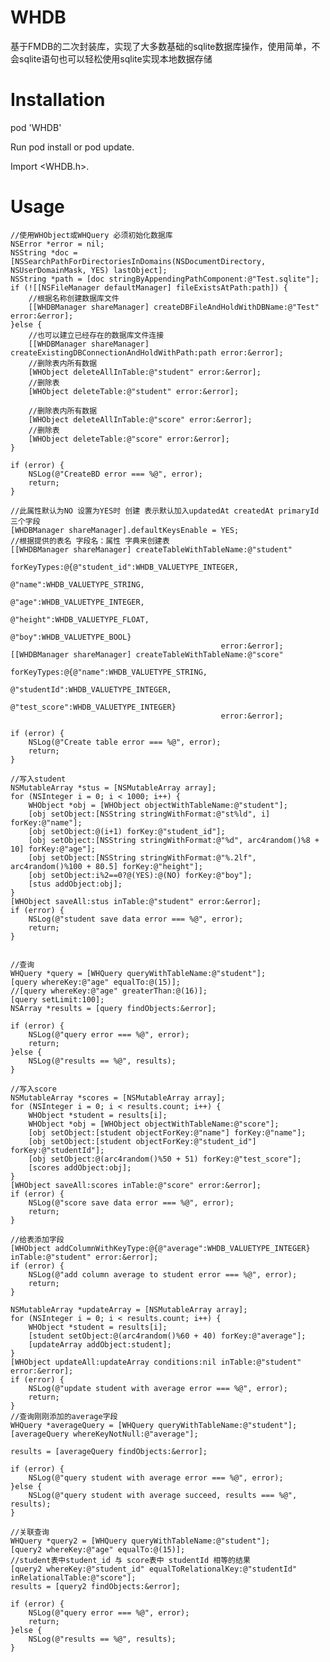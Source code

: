 # WHDB
基于FMDB的二次封装库，实现了大多数基础的sqlite数据库操作，使用简单，不会sqlite语句也可以轻松使用sqlite实现本地数据存储

# Installation

pod 'WHDB'

Run pod install or pod update.

Import <WHDB.h>.

#
# Usage

    //使用WHObject或WHQuery 必须初始化数据库
    NSError *error = nil;
    NSString *doc = [NSSearchPathForDirectoriesInDomains(NSDocumentDirectory, NSUserDomainMask, YES) lastObject];
    NSString *path = [doc stringByAppendingPathComponent:@"Test.sqlite"];
    if (![[NSFileManager defaultManager] fileExistsAtPath:path]) {
        //根据名称创建数据库文件
        [[WHDBManager shareManager] createDBFileAndHoldWithDBName:@"Test" error:&error];
    }else {
        //也可以建立已经存在的数据库文件连接
        [[WHDBManager shareManager] createExistingDBConnectionAndHoldWithPath:path error:&error];
        //删除表内所有数据
        [WHObject deleteAllInTable:@"student" error:&error];
        //删除表
        [WHObject deleteTable:@"student" error:&error];
        
        //删除表内所有数据
        [WHObject deleteAllInTable:@"score" error:&error];
        //删除表
        [WHObject deleteTable:@"score" error:&error];
    }
    
    if (error) {
        NSLog(@"CreateBD error === %@", error);
        return;
    }
    
    //此属性默认为NO 设置为YES时 创建 表示默认加入updatedAt createdAt primaryId三个字段
    [WHDBManager shareManager].defaultKeysEnable = YES;
    //根据提供的表名 字段名：属性 字典来创建表
    [[WHDBManager shareManager] createTableWithTableName:@"student"
                                             forKeyTypes:@{@"student_id":WHDB_VALUETYPE_INTEGER,
                                                           @"name":WHDB_VALUETYPE_STRING,
                                                           @"age":WHDB_VALUETYPE_INTEGER,
                                                           @"height":WHDB_VALUETYPE_FLOAT,
                                                           @"boy":WHDB_VALUETYPE_BOOL}
                                                   error:&error];
    [[WHDBManager shareManager] createTableWithTableName:@"score"
                                             forKeyTypes:@{@"name":WHDB_VALUETYPE_STRING,
                                                           @"studentId":WHDB_VALUETYPE_INTEGER,
                                                           @"test_score":WHDB_VALUETYPE_INTEGER}
                                                   error:&error];
    
    if (error) {
        NSLog(@"Create table error === %@", error);
        return;
    }
    
    //写入student
    NSMutableArray *stus = [NSMutableArray array];
    for (NSInteger i = 0; i < 1000; i++) {
        WHObject *obj = [WHObject objectWithTableName:@"student"];
        [obj setObject:[NSString stringWithFormat:@"st%ld", i] forKey:@"name"];
        [obj setObject:@(i+1) forKey:@"student_id"];
        [obj setObject:[NSString stringWithFormat:@"%d", arc4random()%8 + 10] forKey:@"age"];
        [obj setObject:[NSString stringWithFormat:@"%.2lf", arc4random()%100 + 80.5] forKey:@"height"];
        [obj setObject:i%2==0?@(YES):@(NO) forKey:@"boy"];
        [stus addObject:obj];
    }
    [WHObject saveAll:stus inTable:@"student" error:&error];
    if (error) {
        NSLog(@"student save data error === %@", error);
        return;
    }
    
    
    //查询
    WHQuery *query = [WHQuery queryWithTableName:@"student"];
    [query whereKey:@"age" equalTo:@(15)];
    //[query whereKey:@"age" greaterThan:@(16)];
    [query setLimit:100];
    NSArray *results = [query findObjects:&error];
    
    if (error) {
        NSLog(@"query error === %@", error);
        return;
    }else {
        NSLog(@"results == %@", results);
    }
    
    //写入score
    NSMutableArray *scores = [NSMutableArray array];
    for (NSInteger i = 0; i < results.count; i++) {
        WHObject *student = results[i];
        WHObject *obj = [WHObject objectWithTableName:@"score"];
        [obj setObject:[student objectForKey:@"name"] forKey:@"name"];
        [obj setObject:[student objectForKey:@"student_id"] forKey:@"studentId"];
        [obj setObject:@(arc4random()%50 + 51) forKey:@"test_score"];
        [scores addObject:obj];
    }
    [WHObject saveAll:scores inTable:@"score" error:&error];
    if (error) {
        NSLog(@"score save data error === %@", error);
        return;
    }
    
    //给表添加字段
    [WHObject addColumnWithKeyType:@{@"average":WHDB_VALUETYPE_INTEGER} inTable:@"student" error:&error];
    if (error) {
        NSLog(@"add column average to student error === %@", error);
        return;
    }
    
    NSMutableArray *updateArray = [NSMutableArray array];
    for (NSInteger i = 0; i < results.count; i++) {
        WHObject *student = results[i];
        [student setObject:@(arc4random()%60 + 40) forKey:@"average"];
        [updateArray addObject:student];
    }
    [WHObject updateAll:updateArray conditions:nil inTable:@"student" error:&error];
    if (error) {
        NSLog(@"update student with average error === %@", error);
        return;
    }
    //查询刚刚添加的average字段
    WHQuery *averageQuery = [WHQuery queryWithTableName:@"student"];
    [averageQuery whereKeyNotNull:@"average"];
    
    results = [averageQuery findObjects:&error];
    
    if (error) {
        NSLog(@"query student with average error === %@", error);
    }else {
        NSLog(@"query student with average succeed, results === %@", results);
    }
    
    //关联查询
    WHQuery *query2 = [WHQuery queryWithTableName:@"student"];
    [query2 whereKey:@"age" equalTo:@(15)];
    //student表中student_id 与 score表中 studentId 相等的结果
    [query2 whereKey:@"student_id" equalToRelationalKey:@"studentId" inRelationalTable:@"score"];
    results = [query2 findObjects:&error];
    
    if (error) {
        NSLog(@"query error === %@", error);
        return;
    }else {
        NSLog(@"results == %@", results);
    }
    
    
